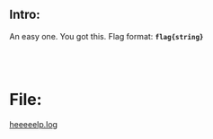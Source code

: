 ## Intro:
An easy one. You got this. Flag format: **`flag{string}`**

<br><br>

# File:
[heeeeelp.log](https://github.com/ChronosPK/Sibiu-Military-Cyber-Challenge/files/10694209/heeeeelp.log)

